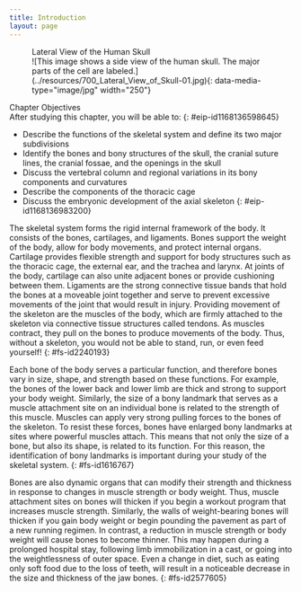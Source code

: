 ```yaml
---
title: Introduction
layout: page
---
```


<?cnx.eoc
  class="summary" title="Chapter Review"?>

<?cnx.eoc
  class="interactive-exercise" title="Interactive Link Questions"?>

<?cnx.eoc
  class="multiple-choice" title="Review Questions" ?>

<?cnx.eoc
  class="free-response" title="Critical Thinking Questions"?>

<?cnx.eoc
  class=&#8221;references&#8221; title=&#8221;References&#8221;?>

<figure id="fig-ch07_00_01" class="splash">
<div data-type="title">
Lateral View of the Human Skull
</div>
<span markdown="1" data-type="media" id="fs-id1534458" data-alt="This image shows a
side view of the human skull. The major parts of the cell are labeled.">
![This image shows a side view of the human skull. The major parts of
the cell are labeled.](../resources/700_Lateral_View_of_Skull-01.jpg){:
data-media-type="image/jpg" width="250"} </span>
</figure>
<div data-type="note" id="eip-807" class="chapter-objectives" markdown="1">
<div data-type="title">
Chapter Objectives
</div>
After studying this chapter, you will be able to:
{: #eip-id1168136598645}

* Describe the functions of the skeletal system and define its two major
  subdivisions
* Identify the bones and bony structures of the skull, the cranial
  suture lines, the cranial fossae, and the openings in the skull
* Discuss the vertebral column and regional variations in its bony
  components and curvatures
* Describe the components of the thoracic cage
* Discuss the embryonic development of the axial skeleton
{: #eip-id1168136983200}

</div>
The skeletal system forms the rigid internal framework of the body. It
consists of the bones, cartilages, and ligaments. Bones support the
weight of the body, allow for body movements, and protect internal
organs. Cartilage provides flexible strength and support for body
structures such as the thoracic cage, the external ear, and the trachea
and larynx. At joints of the body, cartilage can also unite adjacent
bones or provide cushioning between them. Ligaments are the strong
connective tissue bands that hold the bones at a moveable joint together
and serve to prevent excessive movements of the joint that would result
in injury. Providing movement of the skeleton are the muscles of the
body, which are firmly attached to the skeleton via connective tissue
structures called tendons. As muscles contract, they pull on the bones
to produce movements of the body. Thus, without a skeleton, you would
not be able to stand, run, or even feed yourself!
{: #fs-id2240193}

Each bone of the body serves a particular function, and therefore bones
vary in size, shape, and strength based on these functions. For example,
the bones of the lower back and lower limb are thick and strong to
support your body weight. Similarly, the size of a bony landmark that
serves as a muscle attachment site on an individual bone is related to
the strength of this muscle. Muscles can apply very strong pulling
forces to the bones of the skeleton. To resist these forces, bones have
enlarged bony landmarks at sites where powerful muscles attach. This
means that not only the size of a bone, but also its shape, is related
to its function. For this reason, the identification of bony landmarks
is important during your study of the skeletal system.
{: #fs-id1616767}

Bones are also dynamic organs that can modify their strength and
thickness in response to changes in muscle strength or body weight.
Thus, muscle attachment sites on bones will thicken if you begin a
workout program that increases muscle strength. Similarly, the walls of
weight-bearing bones will thicken if you gain body weight or begin
pounding the pavement as part of a new running regimen. In contrast, a
reduction in muscle strength or body weight will cause bones to become
thinner. This may happen during a prolonged hospital stay, following
limb immobilization in a cast, or going into the weightlessness of outer
space. Even a change in diet, such as eating only soft food due to the
loss of teeth, will result in a noticeable decrease in the size and
thickness of the jaw bones.
{: #fs-id2577605}




